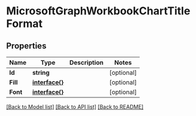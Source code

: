 # MicrosoftGraphWorkbookChartTitleFormat

## Properties

Name | Type | Description | Notes
------------ | ------------- | ------------- | -------------
**Id** | **string** |  | [optional] 
**Fill** | [**interface{}**](.md) |  | [optional] 
**Font** | [**interface{}**](.md) |  | [optional] 

[[Back to Model list]](../README.md#documentation-for-models) [[Back to API list]](../README.md#documentation-for-api-endpoints) [[Back to README]](../README.md)



